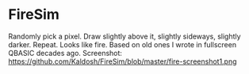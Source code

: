 ﻿# FireSim
Randomly pick a pixel. Draw slightly above it, slightly sideways, slightly darker. Repeat.
Looks like fire.
Based on old ones I wrote in fullscreen QBASIC decades ago.
Screenshot: https://github.com/Kaldosh/FireSim/blob/master/fire-screenshot1.png